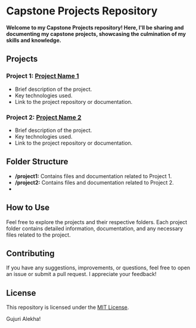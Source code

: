# Capstone Projects Repository

**Welcome to my Capstone Projects repository! Here, I'll be sharing and documenting my capstone projects, showcasing the culmination of my skills and knowledge.**

## Projects

### Project 1: [Project Name 1](link-to-project1)
   - Brief description of the project.
   - Key technologies used.
   - Link to the project repository or documentation.

### Project 2: [Project Name 2](link-to-project2)
   - Brief description of the project.
   - Key technologies used.
   - Link to the project repository or documentation.

<!-- Add more projects as needed -->

## Folder Structure

- **/project1:** Contains files and documentation related to Project 1.
- **/project2:** Contains files and documentation related to Project 2.
- <!-- Add more folders as needed -->

## How to Use

Feel free to explore the projects and their respective folders. Each project folder contains detailed information, documentation, and any necessary files related to the project.

## Contributing

If you have any suggestions, improvements, or questions, feel free to open an issue or submit a pull request. I appreciate your feedback!

## License

This repository is licensed under the [MIT License](LICENSE).

Gujuri Alekha!
